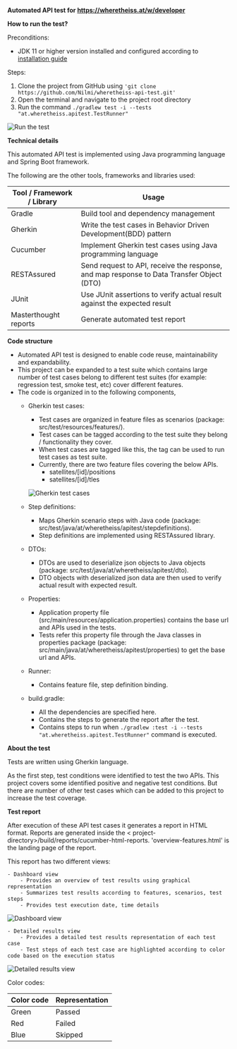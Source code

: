 **Automated API test for https://wheretheiss.at/w/developer**

**How to run the test?**

Preconditions:

- JDK 11 or higher version installed and configured according
  to [installation guide](https://docs.oracle.com/en/java/javase/11/install/overview-jdk-installation.html)

Steps:

1. Clone the project from GitHub using `'git clone https://github.com/Nilmi/wheretheiss-api-test.git'`
2. Open the terminal and navigate to the project root directory
3. Run the command `./gradlew test -i --tests "at.wheretheiss.apitest.TestRunner"`

![Run the test](https://user-images.githubusercontent.com/25843579/128882422-a5d0fd71-799b-4c5c-9ee2-8b92091f458d.png)

**Technical details**

This automated API test is implemented using Java programming language and Spring Boot framework.

The following are the other tools, frameworks and libraries used:

|Tool / Framework / Library |Usage | 
|--|--| 
|Gradle |Build tool and dependency management | 
|Gherkin |Write the test cases in Behavior Driven Development(BDD) pattern | 
|Cucumber |Implement Gherkin test cases using Java programming language | 
|RESTAssured |Send request to API, receive the response, and map response to Data Transfer Object (DTO)  |
|JUnit |Use JUnit assertions to verify actual result against the expected result | 
|Masterthought reports |Generate automated test report |

**Code structure**

- Automated API test is designed to enable code reuse, maintainability and expandability.
- This project can be expanded to a test suite which contains large number of test cases belong to different test
  suites (for example: regression test, smoke test, etc) cover different features.
- The code is organized in to the following components,
    - Gherkin test cases:

        - Test cases are organized in feature files as scenarios (package: src/test/resources/features/).
        - Test cases can be tagged according to the test suite they belong / functionality they cover.
        - When test cases are tagged like this, the tag can be used to run test cases as test suite.
        - Currently, there are two feature files covering the below APIs.
            - satellites/[id]/positions
            - satellites/[id]/tles

      ![Gherkin test cases](https://user-images.githubusercontent.com/25843579/128882048-c9b1077a-d44f-497d-a47b-6ab47bea5486.png)

    - Step definitions:

        - Maps Gherkin scenario steps with Java code (package: src/test/java/at/wheretheiss/apitest/stepdefinitions).
        - Step definitions are implemented using RESTAssured library.

    - DTOs:
        - DTOs are used to deserialize json objects to Java objects (package: src/test/java/at/wheretheiss/apitest/dto).
        - DTO objects with deserialized json data are then used to verify actual result with expected result.

    - Properties:
        - Application property file (src/main/resources/application.properties) contains the base url and APIs used in the tests.
        - Tests refer this property file through the Java classes in properties package (package: src/main/java/at/wheretheiss/apitest/properties) to get the base url and APIs.

    - Runner:
        - Contains feature file, step definition binding.

    - build.gradle:
        - All the dependencies are specified here.
        - Contains the steps to generate the report after the test.
        - Contains steps to run when `./gradlew :test -i --tests "at.wheretheiss.apitest.TestRunner"` command is executed.     

**About the test**

Tests are written using Gherkin language.

As the first step, test conditions were identified to test the two APIs. This project covers some identified positive
and negative test conditions. But there are number of other test cases which can be added to this project to increase
the test coverage.

**Test report**

After execution of these API test cases it generates a report in HTML format. Reports are generated inside the <
project-directory>/build/reports/cucumber-html-reports.
'overview-features.html' is the landing page of the report.

This report has two different views:

	- Dashboard view
		- Provides an overview of test results using graphical representation
		- Summarizes test results according to features, scenarios, test steps
		- Provides test execution date, time details

![Dashboard view](https://user-images.githubusercontent.com/25843579/128882793-6df98695-ffc5-4908-86d3-7c0230311f44.png)

	- Detailed results view
		- Provides a detailed test results representation of each test case
		- Test steps of each test case are highlighted according to color code based on the execution status

![Detailed results view](https://user-images.githubusercontent.com/25843579/128882992-c9cbc11f-399d-4a30-b698-21bb6dd1666b.png)

Color codes:

|Color code |Representation | 
|--|--| 
|Green |Passed | 
|Red |Failed | 
|Blue |Skipped |